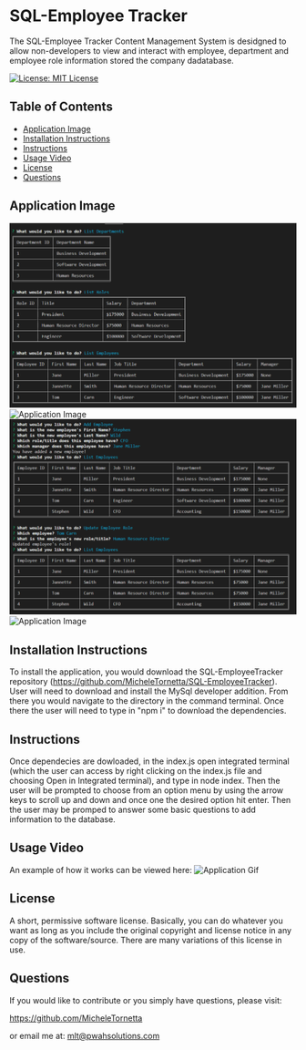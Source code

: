 # SQL-Employee Tracker

The SQL-Employee Tracker Content Management System is desidgned to allow non-developers to view and interact with employee, department and employee role information stored the company dadatabase.  

[![License: MIT License](https://img.shields.io/badge/License-MIT-yellow.svg)](https://opensource.org/licenses/MIT)

## Table of Contents 
- [Application Image](#application-image)
- [Installation Instructions](#installation)
- [Instructions](#instructions--usage)
- [Usage Video](#usage-video)
- [License](#license)
- [Questions](#questions)

## Application Image 
![Application Image](/assets/sqlEmpTracker1.png)
![Application Image](../assets/sqlEmpTracker2.png)
![Application Image](./Assets/sqlEmpTracker3.png)
![Application Image](../Assets/sqlEmpTracker4.png)

## Installation Instructions
To install the application, you would download the SQL-EmployeeTracker repository (https://github.com/MicheleTornetta/SQL-EmployeeTracker).  User will need to download and install the MySql developer addition.  From there you would navigate to the directory in the command terminal.  Once there the user will need to type in "npm i" to download the dependencies. 

## Instructions
Once dependecies are dowloaded, in the index.js open integrated terminal (which the user can access by right clicking on the index.js file and choosing Open in Integrated terminal), and type in node index. Then the user will be prompted to choose from an option menu by using the arrow keys to scroll up and down and once one the desired option hit enter.  Then the user may be promped to answer some basic questions to add information to the database.  

## Usage Video
An example of how it works can be viewed here: 
![Application Gif](https://youtu.be/paMvMTBh6Fs)

## License 
A short, permissive software license. Basically, you can do whatever you want as long as you include the original copyright and license notice in any copy of the software/source.  There are many variations of this license in use.

## Questions
If you would like to contribute or you simply have questions, please visit: 

https://github.com/MicheleTornetta

or email me at:
mlt@pwahsolutions.com
